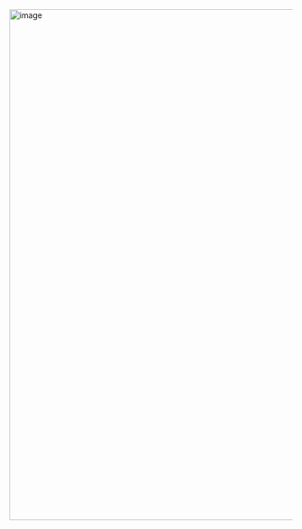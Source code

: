 <img width="1518" height="907" alt="image" src="https://github.com/user-attachments/assets/100d67e5-cbd3-4f79-8259-a729af3fa7a9" />
